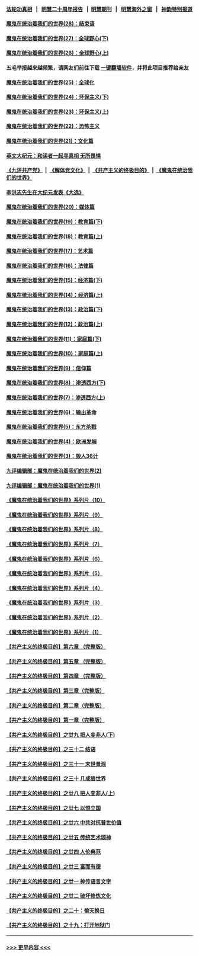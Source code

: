 #### [法轮功真相](https://github.com/gfw-breaker/truth/blob/master/README.md?t=0) &nbsp;&nbsp;|&nbsp;&nbsp; [明慧二十周年报告](https://github.com/gfw-breaker/mh-reports/blob/master/README.md?t=0) &nbsp;&nbsp;|&nbsp;&nbsp;[明慧期刊](https://github.com/gfw-breaker/mh-qikan) &nbsp;&nbsp;|&nbsp;&nbsp; [明慧海外之窗](https://github.com/gfw-breaker/mh-news/blob/master/README.md?t=0) &nbsp;&nbsp;|&nbsp;&nbsp; [神韵特别报道](https://github.com/gfw-breaker/mh-news/blob/master/shenyun.md?t=0)
#### [魔鬼在统治着我们的世界(28)：结束语](../pages/nsc422/n10936246.md?t=07191651) 
#### [魔鬼在统治着我们的世界(27)：全球野心(下)](../pages/nsc422/n10928319.md?t=07191651) 
#### [魔鬼在统治着我们的世界(26)：全球野心(上)](../pages/nsc422/n10900318.md?t=07191651) 
#### 五毛举报越来越频繁，请网友们前往下载 [一键翻墙软件](https://github.com/gfw-breaker/ssr-accounts)，并将此项目推荐给亲友
#### [魔鬼在统治着我们的世界(25)：全球化](../pages/nsc422/n10788205.md?t=07191651) 
#### [魔鬼在统治着我们的世界(24)：环保主义(下)](../pages/nsc422/n10695307.md?t=07191651) 
#### [魔鬼在统治着我们的世界(23)：环保主义(上)](../pages/nsc422/n10688613.md?t=07191651) 
#### [魔鬼在统治着我们的世界(22)：恐怖主义](../pages/nsc422/n10614727.md?t=07191651) 
#### [魔鬼在统治着我们的世界(21)：文化篇](../pages/nsc422/n10597706.md?t=07191651) 
#### [英文大纪元：和读者一起寻真相 无所畏惧](../pages/nsc422/n12542027.md?t=07191651) 
#### [《九评共产党》](https://github.com/begood0513/9ping.md/blob/master/README.md) &nbsp;|&nbsp; [《解体党文化》](../../../../jtdwh.md/blob/master/README.md)  &nbsp;|&nbsp; [《共产主义的终极目的》](../../../../gczydzjmd.md/blob/master/README.md) &nbsp;|&nbsp; [《魔鬼在统治我们的世界》](../../../../mgztzwmdsj.md/blob/master/README.md) 
#### [李洪志先生在大纪元发表《大选》](../pages/nsc422/n12534746.md?t=07191651) 
#### [魔鬼在统治着我们的世界(20)：媒体篇](../pages/nsc422/n10586579.md?t=07191651) 
#### [魔鬼在统治着我们的世界(19)：教育篇(下)](../pages/nsc422/n10564808.md?t=07191651) 
#### [魔鬼在统治着我们的世界(18)：教育篇(上)](../pages/nsc422/n10526970.md?t=07191651) 
#### [魔鬼在统治着我们的世界(17)：艺术篇](../pages/nsc422/n10499093.md?t=07191651) 
#### [魔鬼在统治着我们的世界(16)：法律篇](../pages/nsc422/n10485969.md?t=07191651) 
#### [魔鬼在统治着我们的世界(15)：经济篇(下)](../pages/nsc422/n10469975.md?t=07191651) 
#### [魔鬼在统治着我们的世界(14)：经济篇(上)](../pages/nsc422/n10457370.md?t=07191651) 
#### [魔鬼在统治着我们的世界(13)：政治篇(下)](../pages/nsc422/n10448270.md?t=07191651) 
#### [魔鬼在统治着我们的世界(12)：政治篇(上)](../pages/nsc422/n10444576.md?t=07191651) 
#### [魔鬼在统治着我们的世界(11)：家庭篇(下)](../pages/nsc422/n10440961.md?t=07191651) 
#### [魔鬼在统治着我们的世界(10)：家庭篇(上)](../pages/nsc422/n10435448.md?t=07191651) 
#### [魔鬼在统治着我们的世界(9)：信仰篇](../pages/nsc422/n10432159.md?t=07191651) 
#### [魔鬼在统治着我们的世界(8)：渗透西方(下)](../pages/nsc422/n10429603.md?t=07191651) 
#### [魔鬼在统治着我们的世界(7)：渗透西方(上)](../pages/nsc422/n10426013.md?t=07191651) 
#### [魔鬼在统治着我们的世界(6)：输出革命](../pages/nsc422/n10421536.md?t=07191651) 
#### [魔鬼在统治着我们的世界(5)：东方杀戮](../pages/nsc422/n10417707.md?t=07191651) 
#### [魔鬼在统治着我们的世界(4)：欧洲发端](../pages/nsc422/n10414890.md?t=07191651) 
#### [魔鬼在统治着我们的世界(3)：毁人36计](../pages/nsc422/n10411583.md?t=07191651) 
#### [九评编辑部：魔鬼在统治着我们的世界(2)](../pages/nsc422/n10410036.md?t=07191651) 
#### [九评编辑部：魔鬼在统治着我们的世界(1)](../pages/nsc422/n10406825.md?t=07191651) 
#### [《魔鬼在统治着我们的世界》系列片（10）](../pages/nsc422/n12292670.md?t=07191651) 
#### [《魔鬼在统治着我们的世界》系列片（9）](../pages/nsc422/n12290859.md?t=07191651) 
#### [《魔鬼在统治着我们的世界》系列片（8）](../pages/nsc422/n12287445.md?t=07191651) 
#### [《魔鬼在统治着我们的世界》系列片（7）](../pages/nsc422/n12283425.md?t=07191651) 
#### [《魔鬼在统治着我们的世界》系列片（6）](../pages/nsc422/n12282314.md?t=07191651) 
#### [《魔鬼在统治着我们的世界》系列片（5）](../pages/nsc422/n12281419.md?t=07191651) 
#### [《魔鬼在统治着我们的世界》系列片（4）](../pages/nsc422/n12274024.md?t=07191651) 
#### [《魔鬼在统治着我们的世界》系列片（3）](../pages/nsc422/n12271322.md?t=07191651) 
#### [《魔鬼在统治着我们的世界》系列片（2）](../pages/nsc422/n12269049.md?t=07191651) 
#### [《魔鬼在统治着我们的世界》系列片（1）](../pages/nsc422/n12267575.md?t=07191651) 
#### [【共产主义的终极目的】第六章 （完整版）](../pages/nsc422/n11428913.md?t=07191651) 
#### [【共产主义的终极目的】第五章 （完整版）](../pages/nsc422/n11428912.md?t=07191651) 
#### [【共产主义的终极目的】第四章 （完整版）](../pages/nsc422/n11428907.md?t=07191651) 
#### [【共产主义的终极目的】第三章（完整版）](../pages/nsc422/n11428848.md?t=07191651) 
#### [【共产主义的终极目的】第二章（完整版）](../pages/nsc422/n11428831.md?t=07191651) 
#### [【共产主义的终极目的】第一章（完整版）](../pages/nsc422/n11417651.md?t=07191651) 
#### [【共产主义的终极目的】之廿九 把人变非人(下)](../pages/nsc422/n11344140.md?t=07191651) 
#### [【共产主义的终极目的】之三十二 结语](../pages/nsc422/n11360535.md?t=07191651) 
#### [【共产主义的终极目的】之三十一 末世景观](../pages/nsc422/n11351129.md?t=07191651) 
#### [【共产主义的终极目的】之三十 几成狼世界](../pages/nsc422/n11348280.md?t=07191651) 
#### [【共产主义的终极目的】之廿八 把人变非人(上)](../pages/nsc422/n11340492.md?t=07191651) 
#### [【共产主义的终极目的】之廿七 以恨立国](../pages/nsc422/n11336944.md?t=07191651) 
#### [【共产主义的终极目的】之廿六 中共对抗普世价值](../pages/nsc422/n11324785.md?t=07191651) 
#### [【共产主义的终极目的】之廿五 传统艺术颂神](../pages/nsc422/n11296396.md?t=07191651) 
#### [【共产主义的终极目的】之廿四 人伦典范](../pages/nsc422/n11296397.md?t=07191651) 
#### [【共产主义的终极目的】之廿三 富而有德](../pages/nsc422/n11283598.md?t=07191651) 
#### [【共产主义的终极目的】之廿一 神传语言文字](../pages/nsc422/n11263265.md?t=07191651) 
#### [【共产主义的终极目的】之廿二 破坏修炼文化](../pages/nsc422/n11245728.md?t=07191651) 
#### [【共产主义的终极目的】之二十：偷天换日](../pages/nsc422/n11238846.md?t=07191651) 
#### [【共产主义的终极目的】之十九：打开地狱门](../pages/nsc422/n11206376.md?t=07191651) 

----
#### [ >>> 更早内容 <<< ](../indexes/nsc422-earlier.md)
